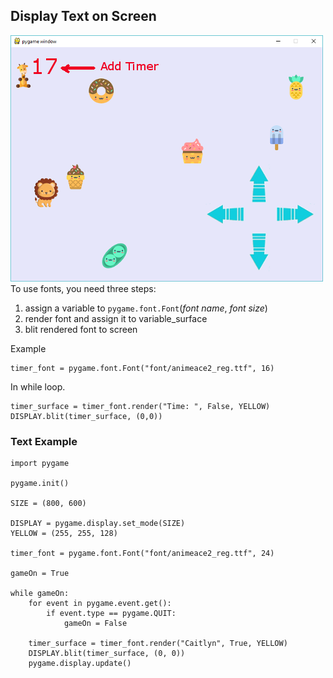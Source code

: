 ## Display Text on Screen
![](img/timerGame.png)
To use fonts, you need three steps:

1. assign a variable to `pygame.font.Font`(*font name*, *font size*)
2. render font and assign it to variable_surface
3. blit rendered font to screen

Example
      
    timer_font = pygame.font.Font("font/animeace2_reg.ttf", 16)

In while loop.

    timer_surface = timer_font.render("Time: ", False, YELLOW)
    DISPLAY.blit(timer_surface, (0,0))


### Text Example

    import pygame

    pygame.init()

    SIZE = (800, 600)

    DISPLAY = pygame.display.set_mode(SIZE)
    YELLOW = (255, 255, 128)

    timer_font = pygame.font.Font("font/animeace2_reg.ttf", 24)

    gameOn = True

    while gameOn:
        for event in pygame.event.get():
            if event.type == pygame.QUIT:
                gameOn = False
        
        timer_surface = timer_font.render("Caitlyn", True, YELLOW)
        DISPLAY.blit(timer_surface, (0, 0))
        pygame.display.update()


